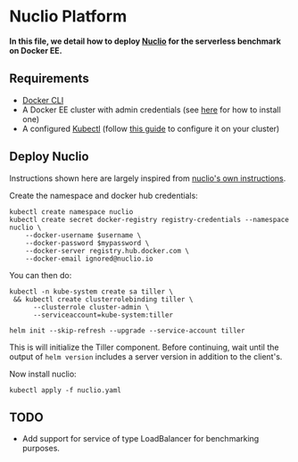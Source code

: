 # Nuclio Platform

**In this file, we detail how to deploy [Nuclio](https://nuclio.io/) for the serverless benchmark on Docker EE.**

## Requirements

 - [Docker CLI](https://www.docker.com/get-docker)
 - A Docker EE cluster with admin credentials (see [here]() for how to install one)
 - A configured [Kubectl](https://kubernetes.io/docs/tasks/tools/install-kubectl/) (follow [this guide](https://docs.docker.com/ee/ucp/user-access/kubectl/) to configure it on your cluster)

## Deploy  Nuclio

Instructions shown here are largely inspired from [nuclio's own instructions](https://nuclio.io/docs/latest/setup/k8s/getting-started-k8s/).

Create the namespace and docker hub credentials:

```
kubectl create namespace nuclio
kubectl create secret docker-registry registry-credentials --namespace nuclio \
    --docker-username $username \
    --docker-password $mypassword \
    --docker-server registry.hub.docker.com \
    --docker-email ignored@nuclio.io
```

You can then do:

```
kubectl -n kube-system create sa tiller \
 && kubectl create clusterrolebinding tiller \
      --clusterrole cluster-admin \
      --serviceaccount=kube-system:tiller

helm init --skip-refresh --upgrade --service-account tiller
```

This is will initialize the Tiller component. Before continuing, wait until the output of `helm version` includes a server version in addition to the client's.

Now install nuclio:

```
kubectl apply -f nuclio.yaml
```

## TODO

 - Add support for service of type LoadBalancer for benchmarking purposes.
